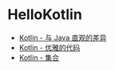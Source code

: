 # HelloKotlin

* [Kotlin - 与 Java 直观的差异](./notes/kotlin-0-difference.md)
* [Kotlin - 优雅的代码](./notes/kotlin-1-elegant.md)
* [Kotlin - 集合](./notes/kotlin-2-collection.md)

